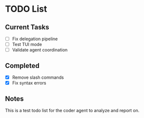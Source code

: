 # TODO List

## Current Tasks
- [ ] Fix delegation pipeline
- [ ] Test TUI mode
- [ ] Validate agent coordination

## Completed
- [x] Remove slash commands
- [x] Fix syntax errors

## Notes
This is a test todo list for the coder agent to analyze and report on.
